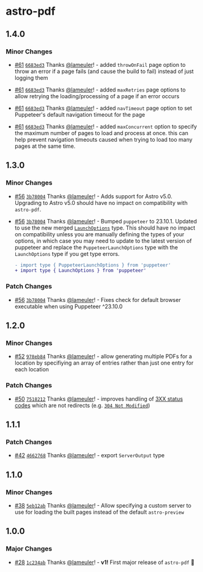 # astro-pdf

## 1.4.0

### Minor Changes

- [#61](https://github.com/lameuler/astro-pdf/pull/61) [`6683ed3`](https://github.com/lameuler/astro-pdf/commit/6683ed30da28ca9a6b97d17a6993ecea4805f5a1) Thanks [@lameuler](https://github.com/lameuler)! - added `throwOnFail` page option to throw an error if a page fails (and cause the build to fail) instead of just logging them

- [#61](https://github.com/lameuler/astro-pdf/pull/61) [`6683ed3`](https://github.com/lameuler/astro-pdf/commit/6683ed30da28ca9a6b97d17a6993ecea4805f5a1) Thanks [@lameuler](https://github.com/lameuler)! - added `maxRetries` page options to allow retrying the loading/processing of a page if an error occurs

- [#61](https://github.com/lameuler/astro-pdf/pull/61) [`6683ed3`](https://github.com/lameuler/astro-pdf/commit/6683ed30da28ca9a6b97d17a6993ecea4805f5a1) Thanks [@lameuler](https://github.com/lameuler)! - added `navTimeout` page option to set Puppeteer's default navigation timeout for the page

- [#61](https://github.com/lameuler/astro-pdf/pull/61) [`6683ed3`](https://github.com/lameuler/astro-pdf/commit/6683ed30da28ca9a6b97d17a6993ecea4805f5a1) Thanks [@lameuler](https://github.com/lameuler)! - added `maxConcurrent` option to specify the maximum number of pages to load and process at once. this can help prevent navigation timeouts caused when trying to load too many pages at the same time.

## 1.3.0

### Minor Changes

- [#56](https://github.com/lameuler/astro-pdf/pull/56) [`3b78004`](https://github.com/lameuler/astro-pdf/commit/3b78004094dce03eb27dc7bf724b579eac4b85d0) Thanks [@lameuler](https://github.com/lameuler)! - Adds support for Astro v5.0. Upgrading to Astro v5.0 should have no impact on compatibility with `astro-pdf`.

- [#56](https://github.com/lameuler/astro-pdf/pull/56) [`3b78004`](https://github.com/lameuler/astro-pdf/commit/3b78004094dce03eb27dc7bf724b579eac4b85d0) Thanks [@lameuler](https://github.com/lameuler)! - Bumped `puppeteer` to 23.10.1. Updated to use the new merged [`LaunchOptions`](https://pptr.dev/api/puppeteer.launchoptions) type. This should have no impact on compatibility unless you are manually defining the types of your options, in which case you may need to update to the latest version of puppeteer and replace the `PuppeteerLaunchOptions` type with the `LaunchOptions` type if you get type errors.

    ```diff
    - import type { PuppeteerLaunchOptions } from 'puppeteer'
    + import type { LaunchOptions } from 'puppeteer'
    ```

### Patch Changes

- [#56](https://github.com/lameuler/astro-pdf/pull/56) [`3b78004`](https://github.com/lameuler/astro-pdf/commit/3b78004094dce03eb27dc7bf724b579eac4b85d0) Thanks [@lameuler](https://github.com/lameuler)! - Fixes check for default browser executable when using Puppeteer ^23.10.0

## 1.2.0

### Minor Changes

- [#52](https://github.com/lameuler/astro-pdf/pull/52) [`978eb84`](https://github.com/lameuler/astro-pdf/commit/978eb843528ed542586d796a16bfca81cd1eae0b) Thanks [@lameuler](https://github.com/lameuler)! - allow generating multiple PDFs for a location by specifiying an array of entries rather than just one entry for each location

### Patch Changes

- [#50](https://github.com/lameuler/astro-pdf/pull/50) [`7518212`](https://github.com/lameuler/astro-pdf/commit/75182123e1f455a506f2fcaa31b3efa056e7436f) Thanks [@lameuler](https://github.com/lameuler)! - improves handling of [3XX status codes](https://developer.mozilla.org/en-US/docs/Web/HTTP/Status#redirection_messages) which are not redirects (e.g. [`304 Not Modified`](https://developer.mozilla.org/en-US/docs/Web/HTTP/Status/304))

## 1.1.1

### Patch Changes

- [#42](https://github.com/lameuler/astro-pdf/pull/42) [`4662768`](https://github.com/lameuler/astro-pdf/commit/46627689f203d57cb3fecaba3468e5f55279f3b8) Thanks [@lameuler](https://github.com/lameuler)! - export `ServerOutput` type

## 1.1.0

### Minor Changes

- [#38](https://github.com/lameuler/astro-pdf/pull/38) [`5eb12ab`](https://github.com/lameuler/astro-pdf/commit/5eb12ab1034892900dc86a7bc74c8f33ca77ee7b) Thanks [@lameuler](https://github.com/lameuler)! - Allow specifying a custom server to use for loading the built pages instead of the default `astro-preview`

## 1.0.0

### Major Changes

- [#28](https://github.com/lameuler/astro-pdf/pull/28) [`1c234ab`](https://github.com/lameuler/astro-pdf/commit/1c234abfd8882a32704937b93b60a69ab9141583) Thanks [@lameuler](https://github.com/lameuler)! - **v1!** First major release of `astro-pdf` 🎉
